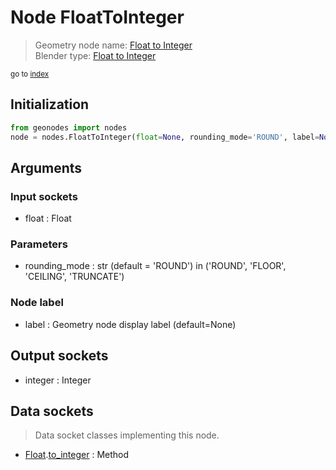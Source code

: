 
# Node FloatToInteger

> Geometry node name: [Float to Integer](https://docs.blender.org/manual/en/latest/modeling/geometry_nodes/utilities/float_to_integer.html)<br>
  Blender type: [Float to Integer](https://docs.blender.org/api/current/bpy.types.FunctionNodeFloatToInt.html)
  
<sub>go to [index](/docs/index.md)</sub>

Initialization
--------------
```python
from geonodes import nodes
node = nodes.FloatToInteger(float=None, rounding_mode='ROUND', label=None)
```



## Arguments


### Input sockets

- float : Float

### Parameters

- rounding_mode : str (default = 'ROUND') in ('ROUND', 'FLOOR', 'CEILING', 'TRUNCATE')

### Node label

- label : Geometry node display label (default=None)

## Output sockets

- integer : Integer

## Data sockets

> Data socket classes implementing this node.
  
  
- [Float](/docs/sockets/Float.md).[to_integer](/docs/sockets/Float.md#to_integer) : Method
  
